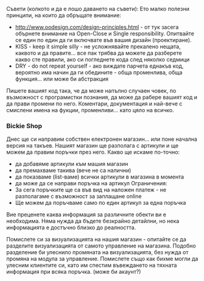 Съвети (колкото и да е лошо даването на съвети):
Ето малко полезни принципи, на които да обръщате внимание:
- http://www.oodesign.com/design-principles.html - от тук засега обърнете внимание на Open-Close и Single responsibility. Опитвайте се един по един да ги включвате във вашия дизайн (проектиране).
- KISS - keep it simple silly - не усложнявайте прекалено нещата, каквото и да правите... все пак трябва да можете да разберете какво сте правили, ако си погледнете кода след няколко седмици
- DRY - do not repeat yourself - ако виждате парчета еднакъв код, вероятно има начин да ги обедините - обща променлива, обща функция... или може би абстракция

Пишете вашият код така, че да може напълно случаен човек, по възможност с програмистки познания, да може да рабере вашият код и да прави промени по него. Коментари, документация и най-вече с смислени имена на фукции, променливи... като цяло на всичко.


### Bickie Shop
 
Днес ще си направим собствен електронен магазин... или поне начална версия на такъев. Нашият магазин ще разполага с артикули и ще можем да правим поръчки през него. Какво ще искаме по-точно:
- да добавяме артикули към машия магазин
- да премахваме такива (вече не са налични)
- да показваме (list-ваме) всички артикули в магазина в момента
- да може да се направи поръчка на артикул
Ограничения:
- За сега поръчките ще са във вид на наложен платеж - не разполагаме с възможност за заплащане online
- Ще можем да поръчваме само по един артикул за една поръчка

Вие преценете каква информация за различните обекти ви е необходима. Няма нужда да бъдете безкрайно детайлни, но нека информацията е достъчно близко до реалността.


Помислете си за визуализацията на нашия магазин - опитайте се да разделите визуализацията от самото управление на магазина. Подобно разделение би улеснило промяната на визуализацията, без нужда от промяна на модула за управление.
Помислете също как бихме могли да улесним клиентите си, като им спестим въвеждането на тяхната информация при всяка поръчка. (може би акаунт?)

